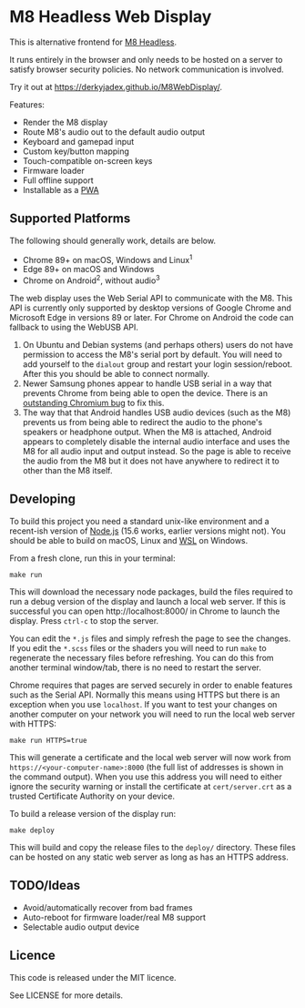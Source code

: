 # M8 Headless Web Display

This is alternative frontend for [M8 Headless](https://github.com/DirtyWave/M8HeadlessFirmware).

It runs entirely in the browser and only needs to be hosted on a server to satisfy browser security policies. No network communication is involved.

Try it out at https://derkyjadex.github.io/M8WebDisplay/.

Features:

- Render the M8 display
- Route M8's audio out to the default audio output
- Keyboard and gamepad input
- Custom key/button mapping
- Touch-compatible on-screen keys
- Firmware loader
- Full offline support
- Installable as a [PWA](https://en.wikipedia.org/wiki/Progressive_web_application)

## Supported Platforms

The following should generally work, details are below.

- Chrome 89+ on macOS, Windows and Linux<sup>1</sup>
- Edge 89+ on macOS and Windows
- Chrome on Android<sup>2</sup>, without audio<sup>3</sup>

The web display uses the Web Serial API to communicate with the M8. This API is currently only supported by desktop versions of Google Chrome and Microsoft Edge in versions 89 or later. For Chrome on Android the code can fallback to using the WebUSB API.

1. On Ubuntu and Debian systems (and perhaps others) users do not have permission to access the M8's serial port by default. You will need to add yourself to the `dialout` group and restart your login session/reboot. After this you should be able to connect normally.
2. Newer Samsung phones appear to handle USB serial in a way that prevents Chrome from being able to open the device. There is an [outstanding Chromium bug](https://bugs.chromium.org/p/chromium/issues/detail?id=1099521#c21) to fix this.
3. The way that that Android handles USB audio devices (such as the M8) prevents us from being able to redirect the audio to the phone's speakers or headphone output. When the M8 is attached, Android appears to completely disable the internal audio interface and uses the M8 for all audio input and output instead. So the page is able to receive the audio from the M8 but it does not have anywhere to redirect it to other than the M8 itself.

## Developing

To build this project you need a standard unix-like environment and a recent-ish version of [Node.js](https://nodejs.org/) (15.6 works, earlier versions might not). You should be able to build on macOS, Linux and [WSL](https://docs.microsoft.com/en-us/windows/wsl/) on Windows.

From a fresh clone, run this in your terminal:

```
make run
```

This will download the necessary node packages, build the files required to run a debug version of the display and launch a local web server. If this is successful you can open http://localhost:8000/ in Chrome to launch the display. Press `ctrl-c` to stop the server.

You can edit the `*.js` files and simply refresh the page to see the changes. If you edit the `*.scss` files or the shaders you will need to run `make` to regenerate the necessary files before refreshing. You can do this from another terminal window/tab, there is no need to restart the server.

Chrome requires that pages are served securely in order to enable features such as the Serial API. Normally this means using HTTPS but there is an exception when you use `localhost`. If you want to test your changes on another computer on your network you will need to run the local web server with HTTPS:

```
make run HTTPS=true
```

This will generate a certificate and the local web server will now work from `https://<your-computer-name>:8000` (the full list of addresses is shown in the command output). When you use this address you will need to either ignore the security warning or install the certificate at `cert/server.crt` as a trusted Certificate Authority on your device.

To build a release version of the display run:

```
make deploy
```

This will build and copy the release files to the `deploy/` directory. These files can be hosted on any static web server as long as has an HTTPS address.

## TODO/Ideas

- Avoid/automatically recover from bad frames
- Auto-reboot for firmware loader/real M8 support
- Selectable audio output device

## Licence

This code is released under the MIT licence.

See LICENSE for more details.
